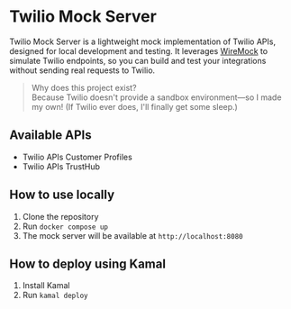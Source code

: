# Twilio Mock Server

Twilio Mock Server is a lightweight mock implementation of Twilio APIs, designed for local development and testing. It leverages [WireMock](https://wiremock.org/) to simulate Twilio endpoints, so you can build and test your integrations without sending real requests to Twilio.

> Why does this project exist?  
> Because Twilio doesn't provide a sandbox environment—so I made my own! (If Twilio ever does, I'll finally get some sleep.)

## Available APIs

- Twilio APIs Customer Profiles
- Twilio APIs TrustHub

## How to use locally

1. Clone the repository
2. Run `docker compose up`
3. The mock server will be available at `http://localhost:8080`

## How to deploy using Kamal

1. Install Kamal
2. Run `kamal deploy`
